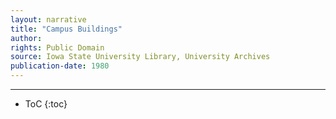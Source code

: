 ```yaml
---
layout: narrative
title: "Campus Buildings"
author:
rights: Public Domain
source: Iowa State University Library, University Archives
publication-date: 1980 
---
```


---

* ToC
{:toc}
